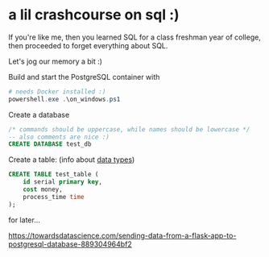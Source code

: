 # a lil crashcourse on sql :)

If you're like me, then you learned SQL for a class freshman year of college, then proceeded to forget everything about SQL.

Let's jog our memory a bit :)

Build and start the PostgreSQL container with

```Powershell
# needs Docker installed :)
powershell.exe .\on_windows.ps1
```

Create a database
```SQL
/* commands should be uppercase, while names should be lowercase */
-- also comments are nice :)
CREATE DATABASE test_db
```

Create a table: (info about [data types](https://www.postgresql.org/docs/current/datatype.html))
```SQL
CREATE TABLE test_table (
    id serial primary key,
    cost money,
    process_time time
);
```

for later...

https://towardsdatascience.com/sending-data-from-a-flask-app-to-postgresql-database-889304964bf2